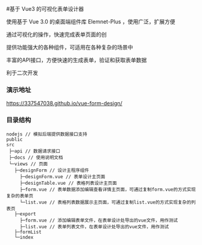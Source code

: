 #基于 Vue3 的可视化表单设计器

使用基于 Vue 3.0 的桌面端组件库 Elemnet-Plus ，使用广泛，扩展方便

通过可视化的操作，快速完成表单页面的创

提供功能强大的各种组件，可适用在各种复杂的场景中

丰富的API接口，方便快速的生成表单，验证和获取表单数据

利于二次开发

### 演示地址
https://337547038.github.io/vue-form-design/

### 目录结构
```text
nodejs // 模拟后端提供数据接口支持
public
src
 ├─api // 数据请求接口
 ├─docs // 使用说明文档
 └─views // 页面
   ├─designForm // 设计主程序组件
     ├─designForm.vue // 表单设计主页面
     ├─designTable.vue // 表格列表设计主页面
     ├─form.vue // 表单数据添加编辑查看详情主页面，可通过复制form.vue的方式实现复杂的表单页
     └─list.vue // 表格列表数据展示主页面，可通过复制list.vue的方式实现复杂的列表页
   ├─export
     ├─form.vue // 添加编辑表单文件，在表单设计处导出的vue文件，用作测试
     ├─list.vue // 表单列表文件，在表单设计处导出的vue文件，用作测试
   ├─formList
   └─index
```
